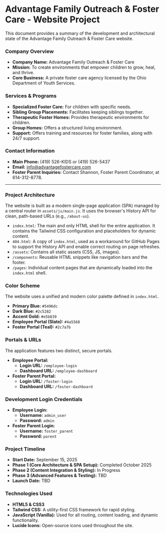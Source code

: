 # Advantage Family Outreach & Foster Care - Website Project

This document provides a summary of the development and architectural state of the Advantage Family Outreach & Foster Care website.

### **Company Overview**

- **Company Name:** Advantage Family Outreach & Foster Care
- **Mission:** To create environments that empower children to grow, heal, and thrive.
- **Core Business:** A private foster care agency licensed by the Ohio Department of Youth Services.

### **Services & Programs**

- **Specialized Foster Care:** For children with specific needs.
- **Sibling Group Placements:** Facilitates keeping siblings together.
- **Therapeutic Foster Homes:** Provides therapeutic environments for children.
- **Group Homes:** Offers a structured living environment.
- **Support:** Offers training and resources for foster families, along with 24/7 support.

### **Contact Information**

- **Main Phone:** (419) 526-KIDS or (419) 526-5437
- **Email:** info@advantagefostercare.com
- **Foster Parent Inquiries:** Contact Shannon, Foster Parent Coordinator, at 614-312-8778.

---

### **Project Architecture**

The website is built as a modern single-page application (SPA) managed by a central router in `assets/js/main.js`. It uses the browser's History API for clean, path-based URLs (e.g., `/about-us`).

- `index.html`: The main and only HTML shell for the entire application. It contains the Tailwind CSS configuration and placeholders for dynamic content.
- `404.html`: A copy of `index.html`, used as a workaround for GitHub Pages to support the History API and enable correct routing on page refreshes.
- `/assets`: Contains all static assets (CSS, JS, images).
- `/components`: Reusable HTML snippets like navigation bars and the footer.
- `/pages`: Individual content pages that are dynamically loaded into the `index.html` shell.

### **Color Scheme**

The website uses a unified and modern color palette defined in `index.html`.

- **Primary Blue:** `#5496dc`
- **Dark Blue:** `#2c5282`
- **Accent Gold:** `#e5b839`
- **Employee Portal (Slate):** `#4a5568`
- **Foster Portal (Teal):** `#2c7a7b`

### **Portals & URLs**

The application features two distinct, secure portals.

- **Employee Portal:**
  - **Login URL:** `/employee-login`
  - **Dashboard URL:** `/employee-dashboard`
- **Foster Parent Portal:**
  - **Login URL:** `/foster-login`
  - **Dashboard URL:** `/foster-dashboard`

### **Development Login Credentials**

- **Employee Login:**
  - **Username:** `admin_user`
  - **Password:** `admin`
- **Foster Parent Login:**
  - **Username:** `foster_parent`
  - **Password:** `parent`

### **Project Timeline**

- **Start Date:** September 15, 2025
- **Phase 1 (Core Architecture & SPA Setup):** Completed October 2025
- **Phase 2 (Content Integration & Styling):** In Progress
- **Phase 3 (Advanced Features & Testing):** TBD
- **Launch Date:** TBD

### **Technologies Used**

- **HTML5 & CSS3**
- **Tailwind CSS:** A utility-first CSS framework for rapid styling.
- **JavaScript (Vanilla):** Used for all routing, content loading, and dynamic functionality.
- **Lucide Icons:** Open-source icons used throughout the site.
